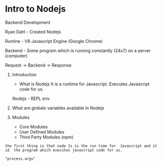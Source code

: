 # Intro to Nodejs

Backend Development

Ryan Dahl - Created Nodejs

Runtine - V8 Javascript Engine (Google Chrome)

Backend - Some program which is running constantly (24x7) on a server (computer)

Request -> Backend -> Response

1.  Introduction

    - What is Nodejs
      It is a runtime for Javascript.
      Executes Javascript code for us.

    Nodejs - REPL env

2.  What are globals variables available in Nodejs
3.  Modules

    - Core Modules
    - User Defined Modules
    - Third Party Modules (npm)

<!---------------------------------------- what i have learned ------------ -->

    the first thing is that node Js is the run time for  Javascript and it id  the program which executes javascript code for us.

    "process.argv"
